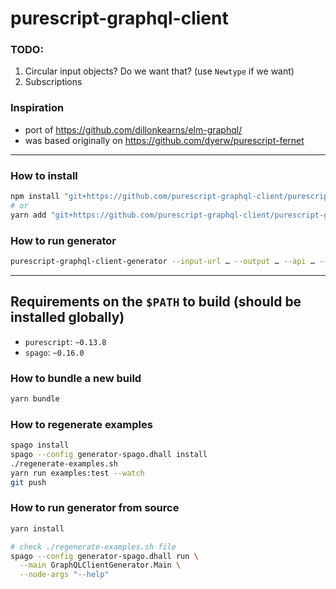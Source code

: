 # purescript-graphql-client

### TODO:

1. Circular input objects? Do we want that? (use `Newtype` if we want)
2. Subscriptions

### Inspiration

- port of https://github.com/dillonkearns/elm-graphql/
- was based originally on https://github.com/dyerw/purescript-fernet

- - -

### How to install

```sh
npm install "git+https://github.com/purescript-graphql-client/purescript-graphql-client#COMMIT_HASH"
# or
yarn add "git+https://github.com/purescript-graphql-client/purescript-graphql-client#COMMIT_HASH"
```

### How to run generator

```sh
purescript-graphql-client-generator --input-url … --output … --api … --custom-scalars-module …
```

- - -

## Requirements on the `$PATH` to build (should be installed globally)

- `purescript`: `~0.13.8`
- `spago`: `~0.16.0`

### How to bundle a new build

```sh
yarn bundle
```

### How to regenerate examples

```sh
spago install
spago --config generator-spago.dhall install
./regenerate-examples.sh
yarn run examples:test --watch
git push
```

### How to run generator from source

```sh
yarn install

# check ./regenerate-examples.sh file
spago --config generator-spago.dhall run \
  --main GraphQLClientGenerator.Main \
  --node-args "--help"
```

